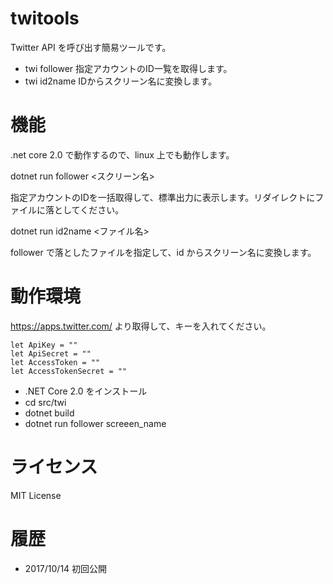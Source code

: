 # twitools

Twitter API を呼び出す簡易ツールです。

- twi follower 指定アカウントのID一覧を取得します。
- twi id2name  IDからスクリーン名に変換します。


# 機能

.net core 2.0 で動作するので、linux 上でも動作します。

dotnet run follower <スクリーン名>

指定アカウントのIDを一括取得して、標準出力に表示します。リダイレクトにファイルに落としてください。


dotnet run id2name  <ファイル名>

follower で落としたファイルを指定して、id からスクリーン名に変換します。

# 動作環境


https://apps.twitter.com/ より取得して、キーを入れてください。
```
let ApiKey = ""
let ApiSecret = ""
let AccessToken = ""
let AccessTokenSecret = ""
```

- .NET Core 2.0 をインストール
- cd src/twi
- dotnet build
- dotnet run follower screeen_name

# ライセンス

MIT License

# 履歴

- 2017/10/14 初回公開


